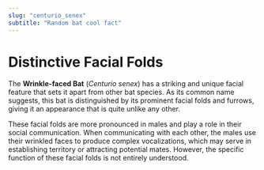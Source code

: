 ```yaml
---
slug: "centurio_senex"
subtitle: "Random bat cool fact"
---
```


# Distinctive Facial Folds

The **Wrinkle-faced Bat** (_Centurio senex_)
has a striking and unique facial feature that sets it apart from other bat species.
As its common name suggests,
this bat is distinguished by its prominent facial folds and furrows,
giving it an appearance that is quite unlike any other.

These facial folds are more pronounced in males and play a role in their social communication.
When communicating with each other, the males use their wrinkled faces to produce complex vocalizations,
which may serve in establishing territory or attracting potential mates.
However, the specific function of these facial folds is not entirely understood.
